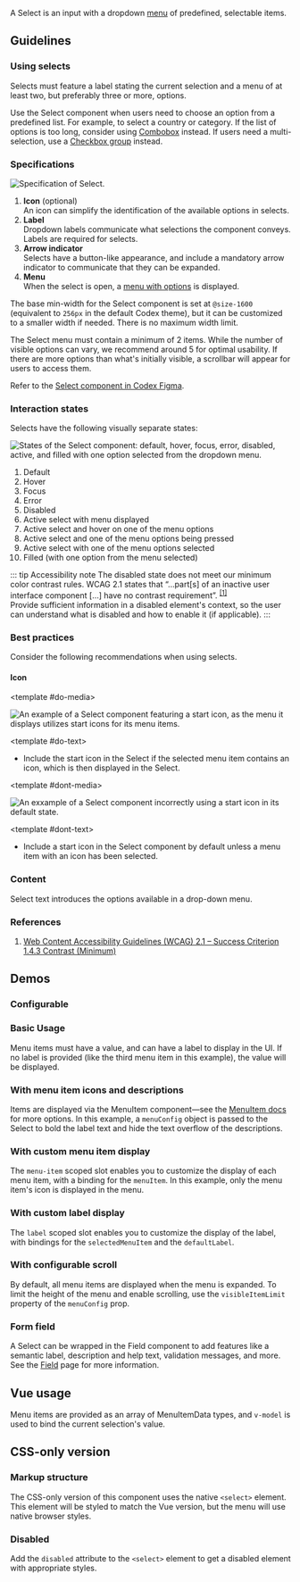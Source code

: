<script setup>
import BasicSelect from '@/../component-demos/select/examples/BasicSelect.vue';
import SelectCustomLabel from '@/../component-demos/select/examples/SelectCustomLabel.vue';
import SelectComplexMenuItem from '@/../component-demos/select/examples/SelectComplexMenuItem.vue';
import SelectCustomMenuItem from '@/../component-demos/select/examples/SelectCustomMenuItem.vue';
import SelectWithScroll from '@/../component-demos/select/examples/SelectWithScroll.vue';
import SelectConfigurable from '@/../component-demos/select/examples/SelectConfigurable.vue';
import SelectField from '@/../component-demos/select/examples/SelectField.vue';

const controlsConfig = [
	{
		name: 'disabled',
		type: 'boolean'
	},
	{
		name: 'defaultLabel',
		type: 'text',
		default: 'Choose an option'
	},
	{
		name: 'defaultIcon',
		type: 'icon'
	},
	{
		name: 'status',
		type: 'radio',
		options: [ 'default', 'error' ],
	},
];
</script>

A Select is an input with a dropdown [menu](./menu.md) of predefined, selectable items.

## Guidelines

### Using selects

Selects must feature a label stating the current selection and a menu of at least two, but
preferably three or more, options.

Use the Select component when users need to choose an option from a predefined
list. For example, to select a country or category. If the list of options is
too long, consider using [Combobox](./combobox.md) instead. If users need a
multi-selection, use a [Checkbox group](./checkbox.md#checkbox-group) instead.

### Specifications

![Specification of Select.](../../assets/components/select-specifications.svg)

1. **Icon** (optional)<br>
An icon can simplify the identification of the available options in selects.
2. **Label**<br>
Dropdown labels communicate what selections the component conveys. Labels are required for selects.
3. **Arrow indicator**<br>
Selects have a button-like appearance, and include a mandatory arrow indicator to communicate that
they can be expanded.
4. **Menu**<br>
When the select is open, a [menu with options](./menu.md) is displayed.

The base min-width for the Select component is set at `@size-1600` (equivalent to `256px` in the default Codex theme), but it can be customized to a smaller width if needed. There is no maximum width limit.

The Select menu must contain a minimum of 2 items. While the number of visible options can vary, we recommend around 5 for optimal usability. If there are more options than what's initially visible, a scrollbar will appear for users to access them.

Refer to the [Select component in Codex Figma](https://www.figma.com/file/KoDuJMadWBXtsOtzGS4134/%E2%9D%96-Codex-components?type=design&node-id=2319-6630&mode=design&t=7wyBmhfdJTJevQmT-11).

### Interaction states

Selects have the following visually separate states:

![States of the Select component: default, hover, focus, error, disabled, active, and filled with one option selected from the dropdown menu.](../../assets/components/select-interaction-states.svg)

<div class="cdx-docs-multi-column cdx-docs-multi-columns-2">

1. Default
2. Hover
3. Focus
4. Error
5. Disabled
6. Active select with menu displayed
7. Active select and hover on one of the menu options
8. Active select and one of the menu options being pressed
9. Active select with one of the menu options selected
10. Filled (with one option from the menu selected)

</div>

::: tip Accessibility note
The disabled state does not meet our minimum color contrast rules. WCAG 2.1
states that “…part[s] of an inactive user interface component […] have no contrast requirement”.
<sup>[[1]](#ref1)</sup><br>
Provide sufficient information in a disabled element's context, so the user can understand what is
disabled and how to enable it (if applicable).
:::

### Best practices

Consider the following recommendations when using selects.

#### Icon

<cdx-demo-rules>

<template #do-media>

![An example of a Select component featuring a start icon, as the menu it displays utilizes start icons for its menu items.](../../assets/components/select-best-practices-icon-do.svg)

</template>

<template #do-text>

- Include the start icon in the Select if the selected menu item contains an icon, which is then displayed in the Select.

</template>

<template #dont-media>

![An exxample of a Select component incorrectly using a start icon in its default state.](../../assets/components/select-best-practices-icon-dont.svg)

</template>

<template #dont-text>

- Include a start icon in the Select component by default unless a menu item with an icon has been selected.

</template>

</cdx-demo-rules>

### Content

Select text introduces the options available in a drop-down menu.

<cdx-demo-rules>
<template #do-media>

![A screenshot of interface selects conveying examples of clear placeholder text.](../../assets/components/select-content-do.svg)

</template>
<template #do-text>

- Indicate clearly the kinds of options that follow. [*Clear*](../../style-guide/writing-for-copy.html#is-this-clear) & [*Trustworthy*](../../style-guide/writing-for-copy.html#is-this-trustworthy)

</template>
<template #dont-media>

![A screenshot of interface selects conveying examples of vague placeholder text.](../../assets/components/select-content-dont.svg)

</template>
<template #dont-text>

- Make the select label vague or generic. [*Clear*](../../style-guide/writing-for-copy.html#is-this-clear) & [*Trustworthy*](../../style-guide/writing-for-copy.html#is-this-trustworthy)
- Write a part of a sentence that is completed by the choices. [*Translatable*](../../style-guide/writing-for-copy.html#is-this-translatable)

</template>
</cdx-demo-rules>

### References

1. <span id="ref1">[Web Content Accessibility Guidelines (WCAG) 2.1 – Success Criterion 1.4.3 Contrast (Minimum)](https://www.w3.org/TR/WCAG21/#contrast-minimum)</span>

## Demos

### Configurable

<cdx-demo-wrapper :controls-config="controlsConfig" :show-generated-code="true">
<template v-slot:demo="{ propValues }">
	<select-configurable v-bind="propValues" />
</template>
</cdx-demo-wrapper>

### Basic Usage

Menu items must have a value, and can have a label to display in the UI. If no
label is provided (like the third menu item in this example), the value will be
displayed.

<cdx-demo-wrapper :force-reset="true">
<template v-slot:demo>
	<basic-select />
</template>
<template v-slot:code>

:::code-group

<<< @/../component-demos/select/examples/BasicSelect.vue [NPM]

<<< @/../component-demos/select/examples-mw/BasicSelect.vue [MediaWiki]

:::

</template>
</cdx-demo-wrapper>

### With menu item icons and descriptions

Items are displayed via the MenuItem component—see the [MenuItem docs](./menu-item) for more
options. In this example, a `menuConfig` object is passed to the Select to bold the label text and
hide the text overflow of the descriptions.

<cdx-demo-wrapper :force-reset="true">
<template v-slot:demo>
	<select-complex-menu-item />
</template>
<template v-slot:code>

:::code-group

<<< @/../component-demos/select/examples/SelectComplexMenuItem.vue [NPM]

<<< @/../component-demos/select/examples-mw/SelectComplexMenuItem.vue [MediaWiki]

:::

</template>
</cdx-demo-wrapper>

### With custom menu item display

The `menu-item` scoped slot enables you to customize the display of each menu item, with a binding
for the `menuItem`. In this example, only the menu item's icon is displayed in the menu.

<cdx-demo-wrapper :force-reset="true">
<template v-slot:demo>
	<select-custom-menu-item />
</template>
<template v-slot:code>

:::code-group

<<< @/../component-demos/select/examples/SelectCustomMenuItem.vue [NPM]

<<< @/../component-demos/select/examples-mw/SelectCustomMenuItem.vue [MediaWiki]

:::

</template>
</cdx-demo-wrapper>

### With custom label display

The `label` scoped slot enables you to customize the display of the label, with
bindings for the `selectedMenuItem` and the `defaultLabel`.

<cdx-demo-wrapper :force-reset="true">
<template v-slot:demo>
	<select-custom-label />
</template>
<template v-slot:code>

:::code-group

<<< @/../component-demos/select/examples/SelectCustomLabel.vue [NPM]

<<< @/../component-demos/select/examples-mw/SelectCustomLabel.vue [MediaWiki]

:::

</template>
</cdx-demo-wrapper>

### With configurable scroll

By default, all menu items are displayed when the menu is expanded. To limit the height of the menu
and enable scrolling, use the `visibleItemLimit` property of the `menuConfig` prop.

<cdx-demo-wrapper :force-reset="true">
<template v-slot:demo>
	<select-with-scroll />
</template>
<template v-slot:code>

:::code-group

<<< @/../component-demos/select/examples/SelectWithScroll.vue [NPM]

<<< @/../component-demos/select/examples-mw/SelectWithScroll.vue [MediaWiki]

:::

</template>
</cdx-demo-wrapper>

### Form field

A Select can be wrapped in the Field component to add features like a semantic label, description
and help text, validation messages, and more. See the [Field](./field.md) page for more information.

<cdx-demo-wrapper>
<template v-slot:demo>
	<select-field />
</template>
<template v-slot:code>

:::code-group

<<< @/../component-demos/select/examples/SelectField.vue [NPM]

<<< @/../component-demos/select/examples-mw/SelectField.vue [MediaWiki]

:::

</template>
</cdx-demo-wrapper>

## Vue usage

Menu items are provided as an array of MenuItemData types, and `v-model` is used to bind the current
selection's value.

## CSS-only version

### Markup structure

The CSS-only version of this component uses the native `<select>` element. This element will be
styled to match the Vue version, but the menu will use native browser styles.

<cdx-demo-wrapper>
<template v-slot:demo>
	<select class="cdx-select">
		<option value="">Choose an option</option>
		<option value="a">Option A</option>
		<option value="b">Option B</option>
		<option value="c">Option C</option>
		<option value="d" disabled>Option D</option>
		<optgroup label="Other options">
			<option value="e">Option E</option>
			<option value="f">Option F</option>
		</optgroup>
	</select>
</template>
<template v-slot:code>

```html
<!-- The CSS-only version uses the `<select>` element. -->
<select class="cdx-select">
	<!-- Use <option> and <optgroup> elements as needed. -->
	<option value="">Choose an option</option>
	<option value="a">Option A</option>
	<option value="b">Option B</option>
	<option value="c">Option C</option>
	<!-- You can disable options by applying the `disabled` attribute. -->
	<option value="d" disabled>Option D</option>
	<optgroup label="Other options">
		<option value="e">Option E</option>
		<option value="f">Option F</option>
	</optgroup>
</select>
```

</template>
</cdx-demo-wrapper>

### Disabled

Add the `disabled` attribute to the `<select>` element to get a disabled element with appropriate
styles.

<cdx-demo-wrapper>
<template v-slot:demo>
	<select class="cdx-select" disabled>
		<option value="">Choose an option</option>
		<option value="a">Option A</option>
		<option value="b">Option B</option>
		<option value="c">Option C</option>
		<option value="d" disabled>Option D</option>
	</select>
</template>
<template v-slot:code>

```html
<select class="cdx-select" disabled>
	<option value="">Choose an option</option>
	<option value="a">Option A</option>
	<option value="b">Option B</option>
	<option value="c">Option C</option>
	<option value="d" disabled>Option D</option>
</select>
```

</template>
</cdx-demo-wrapper>

